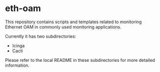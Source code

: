 eth-oam
=======

This repository contains scripts and templates related to monitoring Ethernet OAM in commonly used monitoring applications.

Currently it has two subdirectories:

- Icinga
- Cacti

Please refer to the local README in these subdirectories for more detailed information.
